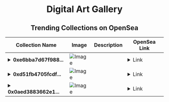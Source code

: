 <div align="center">

# Digital Art Gallery

## Trending Collections on OpenSea

| Collection Name                       | Image                                                                                     | Description                       | OpenSea Link                                                                                          |
|---------------------------------------|-------------------------------------------------------------------------------------------|-----------------------------------|--------------------------------------------------------------------------------------------------------|
| **<details><summary>0xe6bba7d67f988...</summary>0xe6bba7d67f988426135356096109396bbaed5359</details>** | ![Image](https://i2.seadn.io/optimism/0x2b4af402b907327489273847f7ee3b7c9a3b1187/9ae436df9b76bc38bc7163286d56c5/509ae436df9b76bc38bc7163286d56c5.png?w=200&auto=format) |  | <details><summary>Link</summary>[0xe6bba7d67f988426135356096109396bbaed5359](https://opensea.io/collection/0xe6bba7d67f988426135356096109396bbaed5359)</details> |
| **<details><summary>0xd51fb4705fcdf...</summary>0xd51fb4705fcdf01b45b7b3931ac1a3840b75a815</details>** | ![Image](https://i2.seadn.io/optimism/0x2b4af402b907327489273847f7ee3b7c9a3b1187/9ae436df9b76bc38bc7163286d56c5/509ae436df9b76bc38bc7163286d56c5.png?w=200&auto=format) |  | <details><summary>Link</summary>[0xd51fb4705fcdf01b45b7b3931ac1a3840b75a815](https://opensea.io/collection/0xd51fb4705fcdf01b45b7b3931ac1a3840b75a815)</details> |
| **<details><summary>0x0aed3883662e1...</summary>0x0aed3883662e10e603a83643689daf3ecd6d85dd</details>** | ![Image](https://i2.seadn.io/optimism/0x2b4af402b907327489273847f7ee3b7c9a3b1187/9ae436df9b76bc38bc7163286d56c5/509ae436df9b76bc38bc7163286d56c5.png?w=200&auto=format) |  | <details><summary>Link</summary>[0x0aed3883662e10e603a83643689daf3ecd6d85dd](https://opensea.io/collection/0x0aed3883662e10e603a83643689daf3ecd6d85dd)</details> |

</div>